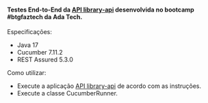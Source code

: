 #### Testes End-to-End da [API library-api](https://github.com/fernanda-reis/library-api) desenvolvida no bootcamp #btgfaztech da Ada Tech. 

Especificações: 
- Java 17
- Cucumber 7.11.2
- REST Assured 5.3.0

Como utilizar:
- Execute a aplicação [API library-api](https://github.com/fernanda-reis/library-api) de acordo com as instruções.
- Execute a classe CucumberRunner.

